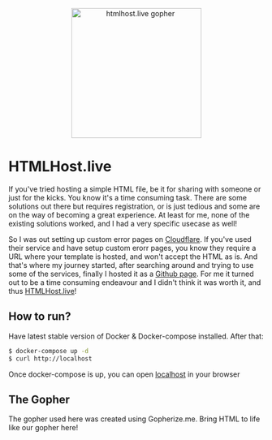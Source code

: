<p align="center"><img src="https://user-images.githubusercontent.com/1092882/99123668-a3951000-2626-11eb-8cb3-7e25da2129b5.png" alt="htmlhost.live gopher" width="256px"/></p>

# HTMLHost.live

If you've tried hosting a simple HTML file, be it for sharing with someone or just for the kicks. You know it's a time consuming task. There are some solutions out there but requires registration, or is just tedious and some are on the way of becoming a great experience. At least for me, none of the existing solutions worked, and I had a very specific usecase as well!

So I was out setting up custom error pages on [Cloudflare](http://cloudflare.com). If you've used their service and have setup custom erorr pages, you know they require a URL where your template is hosted, and won't accept the HTML as is. And that's where my journey started, after searching around and trying to use some of the services, finally I hosted it as a [Github page](https://pages.github.com/). For me it turned out to be a time consuming endeavour and I didn't think it was worth it, and thus <a href="/#home">HTMLHost.live</a>!


## How to run?

Have latest stable version of Docker & Docker-compose installed. After that:

```bash
$ docker-compose up -d
$ curl http://localhost
```

Once docker-compose is up, you can open [localhost](http://localhost) in your browser


## The Gopher

The gopher used here was created using Gopherize.me. Bring HTML to life like our gopher here!